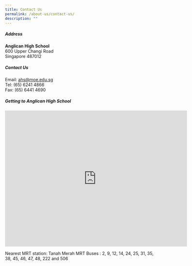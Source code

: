 ```yaml
---
title: Contact Us
permalink: /about-us/contact-us/
description: ""
---
```

##### Address

**Anglican High School** <br>
600 Upper Changi Road<br>
Singapore 487012

##### Contact Us

Email: ahs@moe.edu.sg <br>
Tel: (65) 6241 4866 <br>
Fax: (65) 6441 4690 <br>

##### Getting to Anglican High School
<iframe loading="lazy" allowfullscreen="" style="border:0;" height="450" width="600" src="https://www.google.com/maps/embed?pb=!1m14!1m8!1m3!1d3988.738682321865!2d103.942659!3d1.332938!3m2!1i1024!2i768!4f13.1!3m3!1m2!1s0x31da3d3415a27e1b%3A0x6b5e92d0912d820e!2sAnglican%20High%20School!5e0!3m2!1sen!2ssg!4v1667293536157!5m2!1sen!2ssg"></iframe>
	
Nearest MRT station: Tanah Merah MRT
Buses : 2, 9, 12, 14, 24, 25, 31, 35, 38, 45, 46, 47, 48, 222 and 506